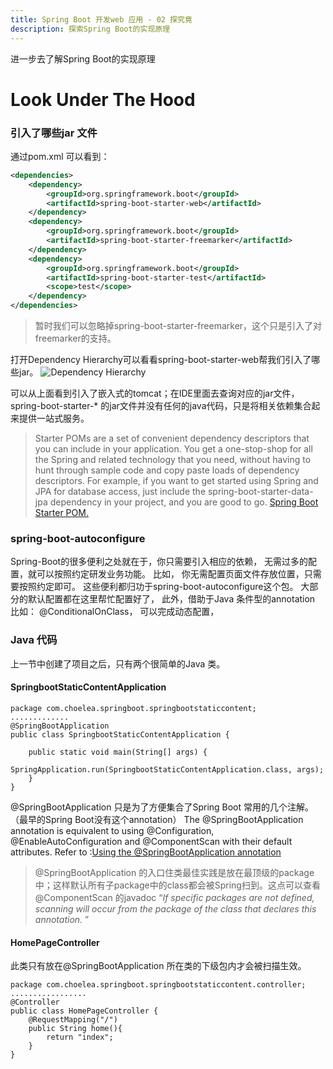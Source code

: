 ```yaml
---
title: Spring Boot 开发web 应用 - 02 探究竟
description: 探索Spring Boot的实现原理
---
```

进一步去了解Spring Boot的实现原理
# Look Under The Hood
### 引入了哪些jar 文件
通过pom.xml 可以看到：

```xml
<dependencies>
	<dependency>
		<groupId>org.springframework.boot</groupId>
		<artifactId>spring-boot-starter-web</artifactId>
	</dependency>
	<dependency>
		<groupId>org.springframework.boot</groupId>
		<artifactId>spring-boot-starter-freemarker</artifactId>
	</dependency>
	<dependency>
		<groupId>org.springframework.boot</groupId>
		<artifactId>spring-boot-starter-test</artifactId>
		<scope>test</scope>
	</dependency>
</dependencies>
```
> 暂时我们可以忽略掉spring-boot-starter-freemarker，这个只是引入了对freemarker的支持。

打开Dependency Hierarchy可以看看spring-boot-starter-web帮我们引入了哪些jar。
![Dependency Hierarchy](/assets/preimg/Spring-Boot-And-Spring-Cloud/Dependency-Hierarchy.jpg)

可以从上面看到引入了嵌入式的tomcat；在IDE里面去查询对应的jar文件，spring-boot-starter-* 的jar文件并没有任何的java代码，只是将相关依赖集合起来提供一站式服务。

> Starter POMs are a set of convenient dependency descriptors that you can include in your application. You get a one-stop-shop for all the Spring and related technology that you need, without having to hunt through sample code and copy paste loads of dependency descriptors. For example, if you want to get started using Spring and JPA for database access, just include the spring-boot-starter-data-jpa dependency in your project, and you are good to go. [Spring Boot Starter POM.](http://docs.spring.io/spring-boot/docs/current-SNAPSHOT/reference/htmlsingle/#using-boot-starter-poms)

### spring-boot-autoconfigure 
Spring-Boot的很多便利之处就在于，你只需要引入相应的依赖， 无需过多的配置，就可以按照约定研发业务功能。 比如， 你无需配置页面文件存放位置，只需要按照约定即可。 这些便利都归功于spring-boot-autoconfigure这个包。 大部分的默认配置都在这里帮忙配置好了， 此外，借助于Java 条件型的annotation 比如： @ConditionalOnClass， 可以完成动态配置，

### Java 代码
上一节中创建了项目之后，只有两个很简单的Java 类。
#### SpringbootStaticContentApplication

```
package com.choelea.springboot.springbootstaticcontent;
.............
@SpringBootApplication
public class SpringbootStaticContentApplication {

	public static void main(String[] args) {
		SpringApplication.run(SpringbootStaticContentApplication.class, args);
	}
}
```
@SpringBootApplication 只是为了方便集合了Spring Boot 常用的几个注解。（最早的Spring Boot没有这个annotation）
The @SpringBootApplication annotation is equivalent to using @Configuration, @EnableAutoConfiguration and @ComponentScan with their default attributes. Refer to :[Using the @SpringBootApplication annotation](https://docs.spring.io/spring-boot/docs/current/reference/html/using-boot-using-springbootapplication-annotation.html)

> @SpringBootApplication 的入口住类最佳实践是放在最顶级的package中；这样默认所有子package中的class都会被Spring扫到。这点可以查看@ComponentScan 的javadoc “*If specific packages are not defined, scanning will occur from the package of the class that declares this annotation.* ” 
#### HomePageController
此类只有放在@SpringBootApplication 所在类的下级包内才会被扫描生效。
```
package com.choelea.springboot.springbootstaticcontent.controller;
.................
@Controller
public class HomePageController {	
	@RequestMapping("/")
	public String home(){
		return "index";
	}
}
```

